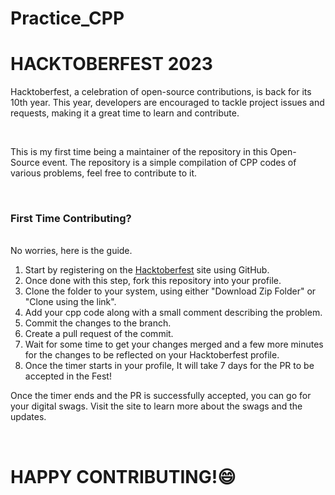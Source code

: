 # Practice_CPP

<h1>HACKTOBERFEST 2023</h1>
<p>Hacktoberfest, a celebration of open-source contributions, is back for its 10th year. This year, developers are encouraged to tackle project issues and requests, making it a great time to learn and contribute.</p>
<br> <p>This is my first time being a maintainer of the repository in this Open-Source event. The repository is a simple compilation of CPP codes of various problems, feel free to contribute to it.</p>

<br>
<h3>First Time Contributing?</h3>
<br>No worries, here is the guide.<br>
<ol>
  <li>Start by registering on the <a href="https://hacktoberfest.com/auth/">Hacktoberfest</a> site using GitHub.</li>
  <li>Once done with this step, fork this repository into your profile.</li>
  <li>Clone the folder to your system, using either "Download Zip Folder" or "Clone using the link".</li>
  <li>Add your cpp code along with a small comment describing the problem.</li>
  <li>Commit the changes to the branch.</li>
  <li>Create a pull request of the commit.</li>
  <li>Wait for some time to get your changes merged and a few more minutes for the changes to be reflected on your Hacktoberfest profile.</li>
  <li>Once the timer starts in your profile, It will take 7 days for the PR to be accepted in the Fest!</li>
</ol>

Once the timer ends and the PR is successfully accepted, you can go for your digital swags. 
Visit the site to learn more about the swags and the updates.

<br> 
<H1>HAPPY CONTRIBUTING!😄</H1>
